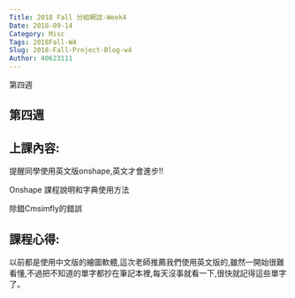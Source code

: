 ```yaml
---
Title: 2018 Fall 分組網誌-Week4
Date: 2018-09-14 
Category: Misc
Tags: 2018Fall-W4
Slug: 2018-Fall-Project-Blog-w4
Author: 40623111
---
```


第四週

<!-- PELICAN_END_SUMMARY -->

第四週
-----


上課內容:
-----
提醒同學使用英文版onshape,英文才會進步!!

Onshape 課程說明和字典使用方法

除錯Cmsimfly的錯誤


課程心得:
-----
以前都是使用中文版的繪圖軟體,這次老師推薦我們使用英文版的,雖然一開始很難看懂,不過把不知道的單字都抄在筆記本裡,每天沒事就看一下,很快就記得這些單字了。



